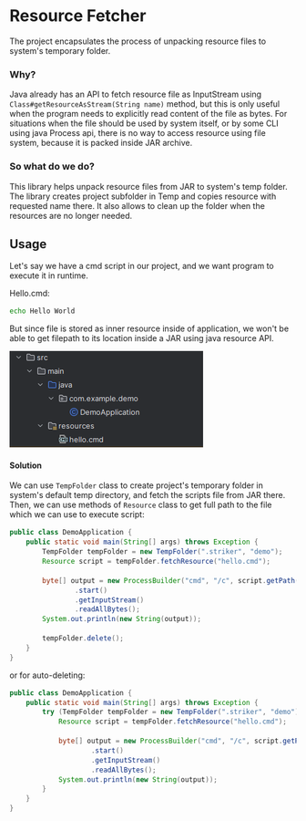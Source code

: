 # Resource Fetcher
The project encapsulates the process of unpacking resource
files to system's temporary folder.
### Why?
Java already has an API to fetch resource file as InputStream using `Class#getResourceAsStream(String name)`
method, but this is only useful when the program needs to explicitly read
content of the file as bytes. For situations when the file should be used by system itself,
or by some CLI using java Process api, there is no way to access resource using file system, 
because it is packed inside JAR archive.
### So what do we do?
This library helps unpack resource files from JAR to system's temp folder.
The library creates project subfolder in Temp and copies resource with requested name there. 
It also allows to clean up the folder when the resources are no longer needed.
## Usage
Let's say we have a cmd script in our project, and we want program
to execute it in runtime.

Hello.cmd:

```cmd 
echo Hello World
```
But since file is stored as inner resource inside of application, 
we won't be able to get filepath to its location inside a JAR using java resource API.

![structure-example.png](structure-example.png)

#### Solution
We can use `TempFolder` class to create project's temporary folder in system's
default temp directory, and fetch the scripts file from JAR there. Then, we can use methods
of `Resource` class to get full path to the file which we can use to execute script:

```java
public class DemoApplication {
    public static void main(String[] args) throws Exception {
        TempFolder tempFolder = new TempFolder(".striker", "demo");
        Resource script = tempFolder.fetchResource("hello.cmd");

        byte[] output = new ProcessBuilder("cmd", "/c", script.getPath())
                .start()
                .getInputStream()
                .readAllBytes();
        System.out.println(new String(output));

        tempFolder.delete();
    }
}
```
or for auto-deleting:
```java
public class DemoApplication {
    public static void main(String[] args) throws Exception {
        try (TempFolder tempFolder = new TempFolder(".striker", "demo")) {
            Resource script = tempFolder.fetchResource("hello.cmd");

            byte[] output = new ProcessBuilder("cmd", "/c", script.getPath())
                    .start()
                    .getInputStream()
                    .readAllBytes();
            System.out.println(new String(output));
        }
    }
}
```
